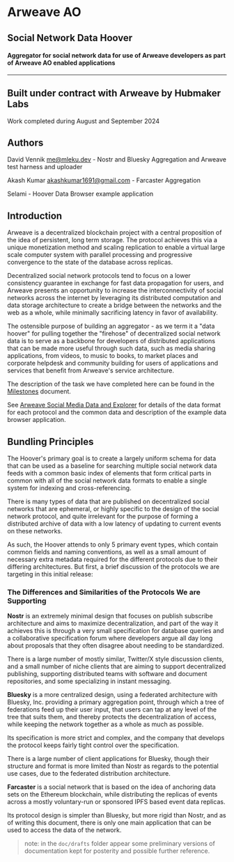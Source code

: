 # Arweave AO

## Social Network Data Hoover

#### Aggregator for social network data for use of Arweave developers as part of Arweave AO enabled applications

-----

## Built under contract with Arweave by Hubmaker Labs

Work completed during August and September 2024

## Authors

David Vennik <me@mleku.dev> - Nostr and Bluesky Aggregation and Arweave test harness and uploader

Akash Kumar <akashkumar1691@gmail.com> - Farcaster Aggregation 

Selami - Hoover Data Browser example application

## Introduction

Arweave is a decentralized blockchain project with a central proposition of the
idea of persistent, long term storage. The protocol achieves this via a unique
monetization method and scaling replication to enable a virtual large scale
computer system with parallel processing and progressive convergence to the
state of the database across replicas.

Decentralized social network protocols tend to focus on a lower consistency
guarantee in exchange for fast data propagation for users, and Arweave presents
an opportunity to increase the interconnectivity of social networks across the
internet by leveraging its distributed computation and data storage architecture
to create a bridge between the networks and the web as a whole, while minimally
sacrificing latency in favor of availability.

The ostensible purpose of building an aggregator - as we term it a "data hoover"
for pulling together the "firehose" of decentralized social network data is to
serve as a backbone for developers of distributed applications that can be made
more useful through such data, such as media sharing applications, from videos,
to music to books, to market places and corporate helpdesk and community
building for users of applications and services that benefit from Arweave's
service architecture.

The description of the task we have completed here can be found in the [Milestones](milestones.md) document.

See [Arweave Social Media Data and Explorer](data-spec.md) for details of the data format for each protocol and the common data and description of the example data browser application.

## Bundling Principles

The Hoover's primary goal is to create a largely uniform schema for data that
can be used as a baseline for searching multiple social network data feeds with
a common basic index of elements that form critical parts in common with all of
the social network data formats to enable a single system for indexing and
cross-referencing.

There is many types of data that are published on decentralized social networks
that are ephemeral, or highly specific to the design of the social network
protocol, and quite irrelevant for the purpose of forming a distributed archive
of data with a low latency of updating to current events on these networks.

As such, the Hoover attends to only 5 primary event types, which contain common
fields and naming conventions, as well as a small amount of necessary extra
metadata required for the different protocols due to their differing
architectures. But first, a brief discussion of the protocols we are targeting
in this initial release:

### The Differences and Similarities of the Protocols We are Supporting

**Nostr** is an extremely minimal design that focuses on publish subscribe
architecture and aims to maximize decentralization, and part of the way it
achieves this is through a very small specification for database queries and a
collaborative specification forum where developers argue all day long about
proposals that they often disagree about needing to be standardized.

There is a large number of mostly similar, Twitter/X style discussion clients,
and a small number of niche clients that are aiming to support decentralized
publishing, supporting distributed teams with software and document
repositories, and some specializing in instant messaging.

**Bluesky** is a more centralized design, using a federated architecture with
Bluesky, Inc. providing a primary aggregation point, through which a tree of
federations feed up their user input, that users can tap at any level of the
tree that suits them, and thereby protects the decentralization of access, while
keeping the network together as a whole as much as possible.

Its specification is more strict and complex, and the company that develops the
protocol keeps fairly tight control over the specification.

There is a large number of client applications for Bluesky, though their
structure and format is more limited than Nostr as regards to the potential use
cases, due to the federated distribution architecture.

**Farcaster** is a social network that is based on the idea of anchoring data
sets on the Ethereum blockchain, while distributing the replicas of events
across a mostly voluntary-run or sponsored IPFS based event data replicas.

Its protocol design is simpler than Bluesky, but more rigid than Nostr, and as
of writing this document, there is only one main application that can be used to
access the data of the network.

> note: in the `doc/drafts` folder appear some preliminary versions of documentation kept for posterity and possible further reference.